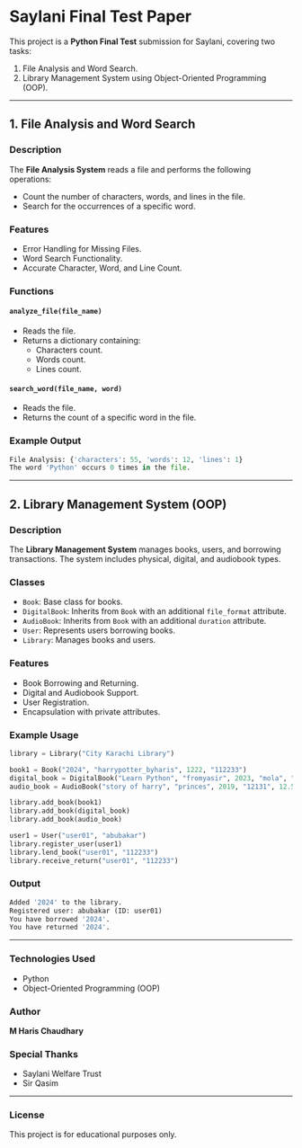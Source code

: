 # Saylani Final Test Paper

This project is a **Python Final Test** submission for Saylani, covering two tasks:
1. File Analysis and Word Search.
2. Library Management System using Object-Oriented Programming (OOP).

---

## 1. File Analysis and Word Search

### Description
The **File Analysis System** reads a file and performs the following operations:
- Count the number of characters, words, and lines in the file.
- Search for the occurrences of a specific word.

### Features
- Error Handling for Missing Files.
- Word Search Functionality.
- Accurate Character, Word, and Line Count.

### Functions
#### `analyze_file(file_name)`
- Reads the file.
- Returns a dictionary containing:
    - Characters count.
    - Words count.
    - Lines count.

#### `search_word(file_name, word)`
- Reads the file.
- Returns the count of a specific word in the file.

### Example Output
```python
File Analysis: {'characters': 55, 'words': 12, 'lines': 1}
The word 'Python' occurs 0 times in the file.
```

---

## 2. Library Management System (OOP)

### Description
The **Library Management System** manages books, users, and borrowing transactions. The system includes physical, digital, and audiobook types.

### Classes
- `Book`: Base class for books.
- `DigitalBook`: Inherits from `Book` with an additional `file_format` attribute.
- `AudioBook`: Inherits from `Book` with an additional `duration` attribute.
- `User`: Represents users borrowing books.
- `Library`: Manages books and users.

### Features
- Book Borrowing and Returning.
- Digital and Audiobook Support.
- User Registration.
- Encapsulation with private attributes.

### Example Usage
```python
library = Library("City Karachi Library")

book1 = Book("2024", "harrypotter_byharis", 1222, "112233")
digital_book = DigitalBook("Learn Python", "fromyasir", 2023, "mola", "PDF")
audio_book = AudioBook("story of harry", "princes", 2019, "12131", 12.5)

library.add_book(book1)
library.add_book(digital_book)
library.add_book(audio_book)

user1 = User("user01", "abubakar")
library.register_user(user1)
library.lend_book("user01", "112233")
library.receive_return("user01", "112233")
```

### Output
```python
Added '2024' to the library.
Registered user: abubakar (ID: user01)
You have borrowed '2024'.
You have returned '2024'.
```

---

### Technologies Used
- Python
- Object-Oriented Programming (OOP)

### Author
**M Haris Chaudhary**

### Special Thanks
- Saylani Welfare Trust
- Sir Qasim

---

### License
This project is for educational purposes only.

